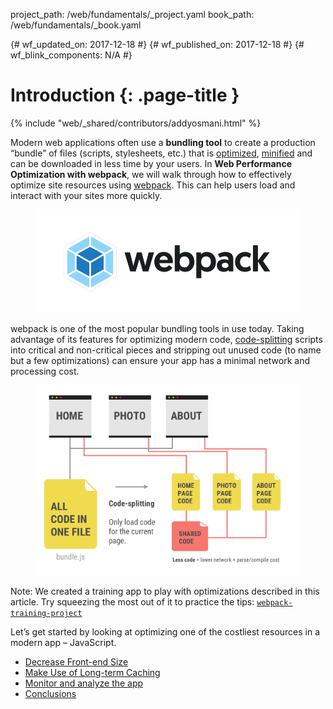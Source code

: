 project_path: /web/fundamentals/_project.yaml
book_path: /web/fundamentals/_book.yaml

{# wf_updated_on: 2017-12-18 #}
{# wf_published_on: 2017-12-18 #}
{# wf_blink_components: N/A #}

# Introduction {: .page-title }

{% include "web/_shared/contributors/addyosmani.html" %}

Modern web applications often use a **bundling tool** to create a production “bundle” of files (scripts,
stylesheets, etc.) that is [optimized](/web/fundamentals/performance/optimizing-content-efficiency/javascript-startup-optimization), [minified](/web/fundamentals/performance/optimizing-content-efficiency/optimize-encoding-and-transfer) and can be downloaded in less time by your users. In
**Web Performance Optimization with webpack**, we will walk through how to effectively optimize site resources using [webpack](https://webpack.js.org/). This
can help users load and interact with your sites more quickly.

<figure>
  <img src="./webpack-logo.png" alt="webpack logo">
</figure>

webpack is one of the most popular bundling tools in use today. Taking advantage of its features for
optimizing modern code, [code-splitting](/web/fundamentals/performance/webpack/use-long-term-caching#lazy-loading) scripts into critical and non-critical pieces and stripping
out unused code (to name but a few optimizations) can ensure your app has a minimal network and
processing cost.

<figure>
  <img src="./code-splitting.png" alt="Before and after applying JavaScript optimizations. Time-to-Interactive is improved">
</figure>

Note: We created a training app to play with optimizations described in this article. Try squeezing
the most out of it to practice the tips: [`webpack-training-project`](https://github.com/GoogleChromeLabs/webpack-training-project)


Let’s get started by looking at optimizing one of the costliest resources in a modern app –
JavaScript.

* [Decrease Front-end Size](/web/fundamentals/performance/webpack/decrease-frontend-size)
* [Make Use of Long-term Caching](/web/fundamentals/performance/webpack/use-long-term-caching)
* [Monitor and analyze the app](/web/fundamentals/performance/webpack/monitor-and-analyze)
* [Conclusions](/web/fundamentals/performance/webpack/conclusion)


